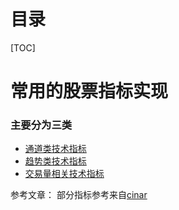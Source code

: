# 目录

[TOC]



# 常用的股票指标实现

### 主要分为三类

 - [通道类技术指标](./channel/README.md)
 - [趋势类技术指标](./trend/README.md)
 - [交易量相关技术指标](./volume/README.md)


参考文章：
部分指标参考来自[cinar](https://github.com/cinar/indicator)